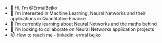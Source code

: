 - 👋 Hi, I’m @ErmalBejko
- 👀 I’m interested in Machine Learning, Neural Networks and their applications in Quantitative Finance
- 🌱 I’m currently learning about Neural Networks and the maths behind
- 💞️ I’m looking to collaborate on Neural Networks application projects
- 📫 How to reach me - linkedin: ermal bejko 

<!---
ErmalBejko/ErmalBejko is a ✨ special ✨ repository because its `README.md` (this file) appears on your GitHub profile.
You can click the Preview link to take a look at your changes.
--->
